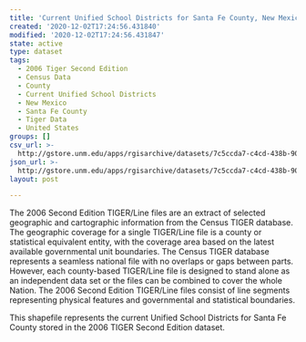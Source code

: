 ```yaml
---
title: 'Current Unified School Districts for Santa Fe County, New Mexico, 2006se TIGER'
created: '2020-12-02T17:24:56.431840'
modified: '2020-12-02T17:24:56.431847'
state: active
type: dataset
tags:
  - 2006 Tiger Second Edition
  - Census Data
  - County
  - Current Unified School Districts
  - New Mexico
  - Santa Fe County
  - Tiger Data
  - United States
groups: []
csv_url: >-
  http://gstore.unm.edu/apps/rgisarchive/datasets/7c5ccda7-c4cd-438b-9045-57475aa43411/tgr2006se_sant_sdunicu.derived.csv
json_url: >-
  http://gstore.unm.edu/apps/rgisarchive/datasets/7c5ccda7-c4cd-438b-9045-57475aa43411/tgr2006se_sant_sdunicu.derived.json
layout: post

---
```

The 2006 Second Edition TIGER/Line files are an extract of selected geographic and cartographic information from the Census TIGER database.  The geographic coverage for a single TIGER/Line file is a county or statistical equivalent entity, with the coverage area based on the latest available governmental unit boundaries. The Census TIGER database represents a seamless national file with no overlaps or gaps between parts.  However, each county-based TIGER/Line file is designed to stand alone as an independent data set or the files can be combined to cover the whole Nation.  The 2006 Second Edition  TIGER/Line files consist of line segments representing physical features and governmental and statistical boundaries.  

This shapefile represents the current Unified School Districts for Santa Fe County stored in the 2006 TIGER Second Edition dataset.
